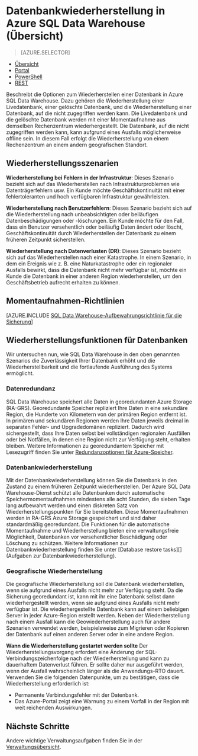 <properties
   pageTitle="Datenbankwiederherstellung in Azure SQL Data Warehouse (Übersicht) | Microsoft Azure"
   description="Übersicht über die Wiederherstellungsoptionen zur Wiederherstellung einer Datenbank in Azure SQL Data Warehouse."
   services="sql-data-warehouse"
   documentationCenter="NA"
   authors="elfisher"
   manager="barbkess"
   editor=""/>

<tags
   ms.service="sql-data-warehouse"
   ms.devlang="NA"
   ms.topic="article"
   ms.tgt_pltfrm="NA"
   ms.workload="data-services"
   ms.date="05/05/2016"
   ms.author="elfish;barbkess;sonyama"/>


# Datenbankwiederherstellung in Azure SQL Data Warehouse (Übersicht)

> [AZURE.SELECTOR]
- [Übersicht](sql-data-warehouse-overview-manage-database-restore.md)
- [Portal](sql-data-warehouse-manage-database-restore-portal.md)
- [PowerShell](sql-data-warehouse-manage-database-restore-powershell.md)
- [REST](sql-data-warehouse-manage-database-restore-rest-api.md)

Beschreibt die Optionen zum Wiederherstellen einer Datenbank in Azure SQL Data Warehouse. Dazu gehören die Wiederherstellung einer Livedatenbank, einer gelöschte Datenbank, und die Wiederherstellung einer Datenbank, auf die nicht zugegriffen werden kann. Die Livedatenbank und die gelöschte Datenbank werden mit einer Momentaufnahme aus demselben Rechenzentrum wiederhergestellt. Die Datenbank, auf die nicht zugegriffen werden kann, kann aufgrund eines Ausfalls möglicherweise offline sein. In diesem Fall erfolgt die Wiederherstellung von einem Rechenzentrum an einem andern geografischen Standort.


## Wiederherstellungsszenarien

**Wiederherstellung bei Fehlern in der Infrastruktur**: Dieses Szenario bezieht sich auf das Wiederherstellen nach Infrastrukturproblemen wie Datenträgerfehlern usw. Ein Kunde möchte Geschäftskontinuität mit einer fehlertoleranten und hoch verfügbaren Infrastruktur gewährleisten.

**Wiederherstellung nach Benutzerfehlern**: Dieses Szenario bezieht sich auf die Wiederherstellung nach unbeabsichtigten oder beiläufigen Datenbeschädigungen oder -löschungen. Ein Kunde möchte für den Fall, dass ein Benutzer versehentlich oder beiläufig Daten ändert oder löscht, Geschäftskontinuität durch Wiederherstellen der Datenbank zu einem früheren Zeitpunkt sicherstellen.

**Wiederherstellung nach Datenverlusten (DR)**: Dieses Szenario bezieht sich auf das Wiederherstellen nach einer Katastrophe. In einem Szenario, in dem ein Ereignis wie z. B. eine Naturkatastrophe oder ein regionaler Ausfalls bewirkt, dass die Datenbank nicht mehr verfügbar ist, möchte ein Kunde die Datenbank in einer anderen Region wiederherstellen, um den Geschäftsbetrieb aufrecht erhalten zu können.

## Momentaufnahmen-Richtlinien

[AZURE.INCLUDE [SQL Data Warehouse-Aufbewahrungsrichtlinie für die Sicherung](../../includes/sql-data-warehouse-backup-retention-policy.md)]


## Wiederherstellungsfunktionen für Datenbanken

Wir untersuchen nun, wie SQL Data Warehouse in den oben genannten Szenarios die Zuverlässigkeit Ihrer Datenbank erhöht und die Wiederherstellbarkeit und die fortlaufende Ausführung des Systems ermöglicht.


### Datenredundanz

SQL Data Warehouse speichert alle Daten in georedundanten Azure Storage (RA-GRS). Georedundante Speicher repliziert Ihre Daten in eine sekundäre Region, die Hunderte von Kilometern von der primären Region entfernt ist. In primären und sekundären Regionen werden Ihre Daten jeweils dreimal in separaten Fehler- und Upgradedomänen repliziert. Dadurch wird sichergestellt, dass Ihre Daten selbst bei vollständigen regionalen Ausfällen oder bei Notfällen, in denen eine Region nicht zur Verfügung steht, erhalten bleiben. Weitere Informationen zu georedundantem Speicher mit Lesezugriff finden Sie unter [Redundanzoptionen für Azure-Speicher][].

### Datenbankwiederherstellung

Mit der Datenbankwiederherstellung können Sie die Datenbank in den Zustand zu einem früheren Zeitpunkt wiederherstellen. Der Azure SQL Data Warehouse-Dienst schützt alle Datenbanken durch automatische Speichermomentaufnahmen mindestens alle acht Stunden, die sieben Tage lang aufbewahrt werden und einen diskreten Satz von Wiederherstellungspunkten für Sie bereitstellen. Diese Momentaufnahmen werden in RA-GRS Azure Storage gespeichert und sind daher standardmäßig georedundant. Die Funktionen für die automatische Momentaufnahme und Wiederherstellung bieten eine verwaltungsfreie Möglichkeit, Datenbanken vor versehentlicher Beschädigung oder Löschung zu schützen. Weitere Informationen zur Datenbankwiederherstellung finden Sie unter [Database restore tasks][] \(Aufgaben zur Datenbankwiederherstellung).

### Geografische Wiederherstellung

Die geografische Wiederherstellung soll die Datenbank wiederherstellen, wenn sie aufgrund eines Ausfalls nicht mehr zur Verfügung steht. Da die Sicherung georedundant ist, kann mit ihr eine Datenbank selbst dann wiederhergestellt werden, wenn sie aufgrund eines Ausfalls nicht mehr verfügbar ist. Die wiederhergestellte Datenbank kann auf einem beliebigen Server in jeder Azure-Region erstellt werden. Neben der Wiederherstellung nach einem Ausfall kann die Geowiederherstellung auch für andere Szenarien verwendet werden, beispielsweise zum Migrieren oder Kopieren der Datenbank auf einen anderen Server oder in eine andere Region.

**Wann die Wiederherstellung gestartet werden sollte** Der Wiederherstellungsvorgang erfordert eine Änderung der SQL-Verbindungszeichenfolge nach der Wiederherstellung und kann zu dauerhaftem Datenverlust führen. Er sollte daher nur ausgeführt werden, wenn der Ausfall wahrscheinlich länger als die Anwendungs-RTO dauert. Verwenden Sie die folgenden Datenpunkte, um zu bestätigen, dass die Wiederherstellung erforderlich ist:

- Permanente Verbindungsfehler mit der Datenbank.
- Das Azure-Portal zeigt eine Warnung zu einem Vorfall in der Region mit weit reichenden Auswirkungen.


## Nächste Schritte
Andere wichtige Verwaltungsaufgaben finden Sie in der [Verwaltungsübersicht][].

<!--Image references-->

<!--Article references-->
[Redundanzoptionen für Azure-Speicher]: ../storage/storage-redundancy.md#read-access-geo-redundant-storage
[Backup and restore tasks]: sql-data-warehouse-database-restore-portal.md
[Finalize a recovered database]: ../sql-database/sql-database-recovered-finalize.md
[Verwaltungsübersicht]: sql-data-warehouse-overview-management.md

<!--MSDN references-->


<!--Other Web references-->

<!---HONumber=AcomDC_0518_2016-->